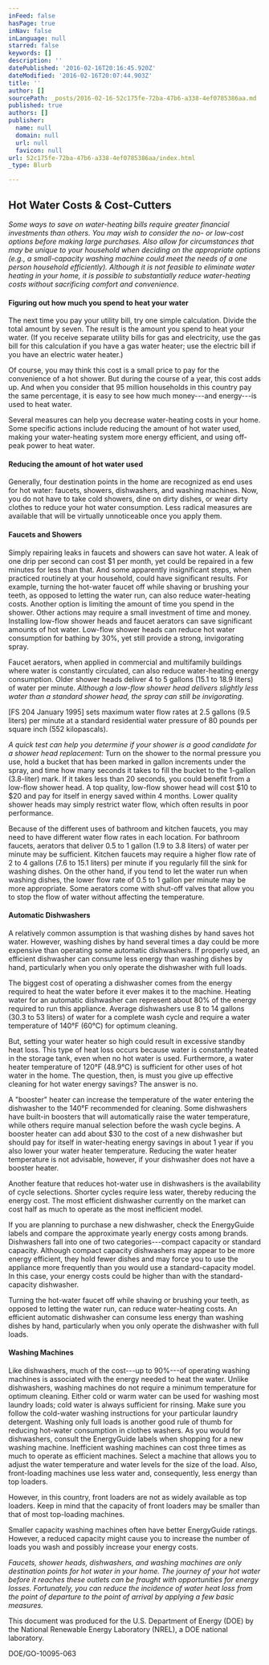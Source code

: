 ```yaml
---
inFeed: false
hasPage: true
inNav: false
inLanguage: null
starred: false
keywords: []
description: ''
datePublished: '2016-02-16T20:16:45.920Z'
dateModified: '2016-02-16T20:07:44.903Z'
title: ''
author: []
sourcePath: _posts/2016-02-16-52c175fe-72ba-47b6-a338-4ef0785386aa.md
published: true
authors: []
publisher:
  name: null
  domain: null
  url: null
  favicon: null
url: 52c175fe-72ba-47b6-a338-4ef0785386aa/index.html
_type: Blurb

---
```

## Hot Water Costs & Cost-Cutters

_Some ways to save on water-heating bills require greater financial investments than others. You may wish to consider the no- or low-cost options before making large purchases. Also allow for circumstances that may be unique to your household when deciding on the appropriate options (e.g., a small-capacity washing machine could meet the needs of a one person household efficiently). Although it is not feasible to eliminate water heating in your home, it is possible to substantially reduce water-heating costs without sacrificing comfort and convenience._

#### Figuring out how much you spend to heat your water

The next time you pay your utility bill, try one simple calculation. Divide the total amount by seven. The result is the amount you spend to heat your water. (If you receive separate utility bills for gas and electricity, use the gas bill for this calculation if you have a gas water heater; use the electric bill if you have an electric water heater.)

Of course, you may think this cost is a small price to pay for the convenience of a hot shower. But during the course of a year, this cost adds up. And when you consider that 95 million households in this country pay the same percentage, it is easy to see how much money---and energy---is used to heat water.

Several measures can help you decrease water-heating costs in your home. Some specific actions include reducing the amount of hot water used, making your water-heating system more energy efficient, and using off-peak power to heat water.

#### Reducing the amount of hot water used

Generally, four destination points in the home are recognized as end uses for hot water: faucets, showers, dishwashers, and washing machines. Now, you do not have to take cold showers, dine on dirty dishes, or wear dirty clothes to reduce your hot water consumption. Less radical measures are available that will be virtually unnoticeable once you apply them.

#### Faucets and Showers

Simply repairing leaks in faucets and showers can save hot water. A leak of one drip per second can cost $1 per month, yet could be repaired in a few minutes for less than that. And some apparently insignificant steps, when practiced routinely at your household, could have significant results. For example, turning the hot-water faucet off while shaving or brushing your teeth, as opposed to letting the water run, can also reduce water-heating costs. Another option is limiting the amount of time you spend in the shower. Other actions may require a small investment of time and money. Installing low-flow shower heads and faucet aerators can save significant amounts of hot water. Low-flow shower heads can reduce hot water consumption for bathing by 30%, yet still provide a strong, invigorating spray.

Faucet aerators, when applied in commercial and multifamily buildings where water is constantly circulated, can also reduce water-heating energy consumption. Older shower heads deliver 4 to 5 gallons (15.1 to 18.9 liters) of water per minute. _Although a low-flow shower head delivers slightly less water than a standard shower head, the spray can still be invigorating._

\[FS 204 January 1995\] sets maximum water flow rates at 2.5 gallons (9.5 liters) per minute at a standard residential water pressure of 80 pounds per square inch (552 kilopascals).

_A quick test can help you determine if your shower is a good candidate for a shower head replacement:_ Turn on the shower to the normal pressure you use, hold a bucket that has been marked in gallon increments under the spray, and time how many seconds it takes to fill the bucket to the 1-gallon (3.8-liter) mark. If it takes less than 20 seconds, you could benefit from a low-flow shower head. A top quality, low-flow shower head will cost $10 to $20 and pay for itself in energy saved within 4 months. Lower quality shower heads may simply restrict water flow, which often results in poor performance.

Because of the different uses of bathroom and kitchen faucets, you may need to have different water flow rates in each location. For bathroom faucets, aerators that deliver 0.5 to 1 gallon (1.9 to 3.8 liters) of water per minute may be sufficient. Kitchen faucets may require a higher flow rate of 2 to 4 gallons (7.6 to 15.1 liters) per minute if you regularly fill the sink for washing dishes. On the other hand, if you tend to let the water run when washing dishes, the lower flow rate of 0.5 to 1 gallon per minute may be more appropriate. Some aerators come with shut-off valves that allow you to stop the flow of water without affecting the temperature.

#### Automatic Dishwashers

A relatively common assumption is that washing dishes by hand saves hot water. However, washing dishes by hand several times a day could be more expensive than operating some automatic dishwashers. If properly used, an efficient dishwasher can consume less energy than washing dishes by hand, particularly when you only operate the dishwasher with full loads.

The biggest cost of operating a dishwasher comes from the energy required to heat the water before it ever makes it to the machine. Heating water for an automatic dishwasher can represent about 80% of the energy required to run this appliance. Average dishwashers use 8 to 14 gallons (30.3 to 53 liters) of water for a complete wash cycle and require a water temperature of 140°F (60°C) for optimum cleaning.

But, setting your water heater so high could result in excessive standby heat loss. This type of heat loss occurs because water is constantly heated in the storage tank, even when no hot water is used. Furthermore, a water heater temperature of 120°F (48.9°C) is sufficient for other uses of hot water in the home. The question, then, is must you give up effective cleaning for hot water energy savings? The answer is no.

A "booster" heater can increase the temperature of the water entering the dishwasher to the 140°F recommended for cleaning. Some dishwashers have built-in boosters that will automatically raise the water temperature, while others require manual selection before the wash cycle begins. A booster heater can add about $30 to the cost of a new dishwasher but should pay for itself in water-heating energy savings in about 1 year if you also lower your water heater temperature. Reducing the water heater temperature is not advisable, however, if your dishwasher does not have a booster heater.

Another feature that reduces hot-water use in dishwashers is the availability of cycle selections. Shorter cycles require less water, thereby reducing the energy cost. The most efficient dishwasher currently on the market can cost half as much to operate as the most inefficient model.

If you are planning to purchase a new dishwasher, check the EnergyGuide labels and compare the approximate yearly energy costs among brands. Dishwashers fall into one of two categories---compact capacity or standard capacity. Although compact capacity dishwashers may appear to be more energy efficient, they hold fewer dishes and may force you to use the appliance more frequently than you would use a standard-capacity model. In this case, your energy costs could be higher than with the standard-capacity dishwasher.

Turning the hot-water faucet off while shaving or brushing your teeth, as opposed to letting the water run, can reduce water-heating costs. An efficient automatic dishwasher can consume less energy than washing dishes by hand, particularly when you only operate the dishwasher with full loads.

#### Washing Machines

Like dishwashers, much of the cost---up to 90%---of operating washing machines is associated with the energy needed to heat the water. Unlike dishwashers, washing machines do not require a minimum temperature for optimum cleaning. Either cold or warm water can be used for washing most laundry loads; cold water is always sufficient for rinsing. Make sure you follow the cold-water washing instructions for your particular laundry detergent. Washing only full loads is another good rule of thumb for reducing hot-water consumption in clothes washers. As you would for dishwashers, consult the EnergyGuide labels when shopping for a new washing machine. Inefficient washing machines can cost three times as much to operate as efficient machines. Select a machine that allows you to adjust the water temperature and water levels for the size of the load. Also, front-loading machines use less water and, consequently, less energy than top loaders.

However, in this country, front loaders are not as widely available as top loaders. Keep in mind that the capacity of front loaders may be smaller than that of most top-loading machines.

Smaller capacity washing machines often have better EnergyGuide ratings. However, a reduced capacity might cause you to increase the number of loads you wash and possibly increase your energy costs.

_Faucets, shower heads, dishwashers, and washing machines are only destination points for hot water in your home. The journey of your hot water before it reaches these outlets can be fraught with opportunities for energy losses. Fortunately, you can reduce the incidence of water heat loss from the point of departure to the point of arrival by applying a few basic measures._

This document was produced for the U.S. Department of Energy (DOE) by the National Renewable Energy Laboratory (NREL), a DOE national laboratory. 

DOE/GO-10095-063